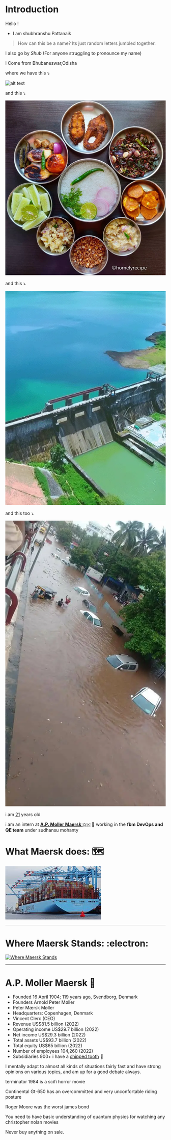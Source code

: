 # Introduction

Hello !

* I am shubhranshu Pattanaik 

> How can this be a name? Its just random letters jumbled together.

I also go by *Shub* (For anyone struggling to pronounce my name)

I Come from Bhubaneswar,Odisha

where we have this :arrow_heading_down:

![alt text][1]

and this :arrow_heading_down:

![alt text][2]

and this :arrow_heading_down:


![alt text][3]

and this too :arrow_heading_down:

![alt text][4]

[1]: <img src="./images/Puri-Odisha-temple-India-background-Jagannatha.webp" width="400" height="200">  "O1"
[2]: ./images/2000_5e741e821a9ee.webp "o2"
[3]: ./images/Hirakud-Dam-1.png "03"
[4]: ./images/36442626_2115263685394037_4487199930405879808_n.webp "04"

i am [21](https://you.regettingold.com/26/12/2001/) years old

i am an intern at [ **A.P. Moller Maersk** ](https://www.maersk.com/about) :denmark: 	:ship: working in the **fbm DevOps and QE team** under sudhansu mohanty

# What Maersk does: :world_map: 

[![What Maersk Does](./images/download.jpeg)](https://www.youtube.com/watch?v=I8F7GZnERNU)                                   
                                                  

____________________________________________________________


# Where Maersk Stands: :electron:

[![Where Maersk Stands](./images/cross-border-rail-transportation_720x405.webp")](https://www.youtube.com/watch?v=4GixY3P9mfs)  



_____________________________________________________________

# A.P. Moller Maersk 	:ship:

* Founded	16 April 1904; 119 years ago, Svendborg, Denmark
* Founders	Arnold Peter Møller
* Peter Mærsk Møller
* Headquarters:	Copenhagen, Denmark 
* Vincent Clerc (CEO)
* Revenue	US$81.5 billion (2022)
* Operating income	US$29.7 billion (2022)
* Net income	US$29.3 billion (2022)
* Total assets	US$93.7 billion (2022)
* Total equity	US$65 billion (2022)
* Number of employees	104,260 (2022)
* Subsidiaries	900+
i have a [chipped tooth](https://www.orovalleydentalarts.com/facts-about-cracked-teeth/) :tooth: 

I mentally adapt to almost all kinds of situations fairly fast and have strong opinions on various topics, and am up for a good debate always.

terminator 1984 is a scifi horror movie

Continental Gt-650 has an overcommitted and very unconfortable riding posture

Roger Moore was the worst james bond 

You need to have basic understanding of quantum physics for watching any christopher nolan movies

Never buy anything on sale.

